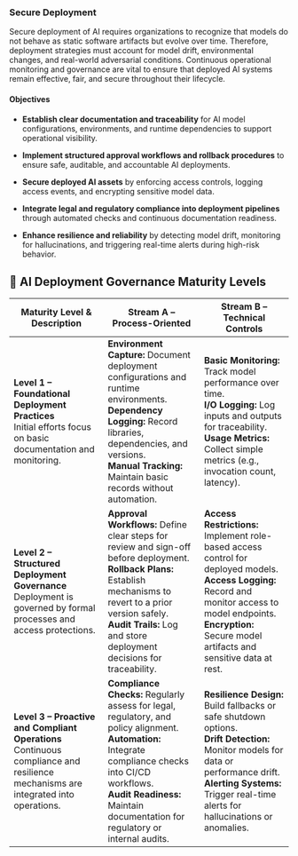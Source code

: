 ### Secure Deployment

Secure deployment of AI requires organizations to recognize that models do not behave as static software artifacts but evolve over time. Therefore, deployment strategies must account for model drift, environmental changes, and real-world adversarial conditions. Continuous operational monitoring and governance are vital to ensure that deployed AI systems remain effective, fair, and secure throughout their lifecycle.

#### Objectives


- **Establish clear documentation and traceability** for AI model configurations, environments, and runtime dependencies to support operational visibility.

- **Implement structured approval workflows and rollback procedures** to ensure safe, auditable, and accountable AI deployments.

- **Secure deployed AI assets** by enforcing access controls, logging access events, and encrypting sensitive model data.

- **Integrate legal and regulatory compliance into deployment pipelines** through automated checks and continuous documentation readiness.

- **Enhance resilience and reliability** by detecting model drift, monitoring for hallucinations, and triggering real-time alerts during high-risk behavior.



## 🚀 AI Deployment Governance Maturity Levels

| **Maturity Level & Description** | **Stream A – Process-Oriented** | **Stream B – Technical Controls** |
|----------------------------------|----------------------------------|------------------------------------|
| **Level 1 – Foundational Deployment Practices** <br> Initial efforts focus on basic documentation and monitoring. | **Environment Capture:** Document deployment configurations and runtime environments. <br> **Dependency Logging:** Record libraries, dependencies, and versions. <br> **Manual Tracking:** Maintain basic records without automation. | **Basic Monitoring:** Track model performance over time. <br> **I/O Logging:** Log inputs and outputs for traceability. <br> **Usage Metrics:** Collect simple metrics (e.g., invocation count, latency). |
| **Level 2 – Structured Deployment Governance** <br> Deployment is governed by formal processes and access protections. | **Approval Workflows:** Define clear steps for review and sign-off before deployment. <br> **Rollback Plans:** Establish mechanisms to revert to a prior version safely. <br> **Audit Trails:** Log and store deployment decisions for traceability. | **Access Restrictions:** Implement role-based access control for deployed models. <br> **Access Logging:** Record and monitor access to model endpoints. <br> **Encryption:** Secure model artifacts and sensitive data at rest. |
| **Level 3 – Proactive and Compliant Operations** <br> Continuous compliance and resilience mechanisms are integrated into operations. | **Compliance Checks:** Regularly assess for legal, regulatory, and policy alignment. <br> **Automation:** Integrate compliance checks into CI/CD workflows. <br> **Audit Readiness:** Maintain documentation for regulatory or internal audits. | **Resilience Design:** Build fallbacks or safe shutdown options. <br> **Drift Detection:** Monitor models for data or performance drift. <br> **Alerting Systems:** Trigger real-time alerts for hallucinations or anomalies. |



